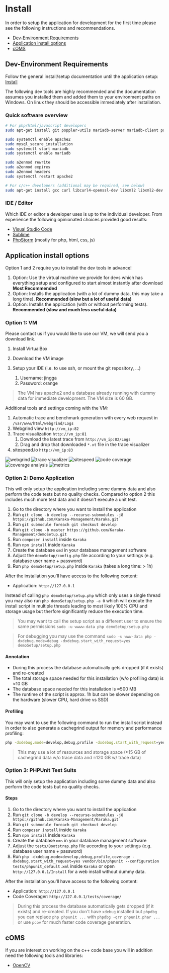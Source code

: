 # Install

In order to setup the application for development for the first time please see the following instructions and recommendations.

* [Dev-Environment Requirements](#dev-environment-requirements)
* [Application install options](#application-install-options)
* [cOMS](#coms)

## Dev-Environment Requirements

Follow the general install/setup documentation until the application setup: [Install](https://github.com/Karaka-Management/User-Guide/blob/develop/setup/install.md)

The following dev tools are highly recommended and the documentation assumes you installed them and added them to your environment paths on Windows. On linux they should be accessible immediately after installation.

### Quick software overview

```sh
# For php/html/javascript developers
sudo apt-get install git poppler-utils mariadb-server mariadb-client postgresql postgresql-contrib vsftpd tesseract-ocr wget curl grep sed composer nodejs npm software-properties-common php8.1 php8.1-dev php8.1-cli php8.1-common php8.1-mysql php8.1-pgsql php8.1-xdebug php8.1-opcache php8.1-pdo php8.1-sqlite php8.1-mbstring php8.1-curl php8.1-imap php8.1-bcmath php8.1-zip php8.1-dom php8.1-xml php8.1-phar php8.1-gd php-pear apache2 redis redis-server memcached sqlite3 wkhtmltopdf

sudo systemctl enable apache2
sudo mysql_secure_installation
sudo systemctl start mariadb
sudo systemctl enable mariadb

sudo a2enmod rewrite
sudo a2enmod expires
sudo a2enmod headers
sudo systemctl restart apache2

# For c/c++ developers (additional may be required, see below)
sudo apt-get install gcc curl libcurl4-openssl-dev libxml2 libxml2-dev cmake
```

### IDE / Editor

Which IDE or editor a developer uses is up to the individual developer. From experience the following opinionated choices provided good results:

* [Visual Studio Code](https://code.visualstudio.com/)
* [Sublime](https://www.sublimetext.com/)
* [PhpStorm](https://www.jetbrains.com/phpstorm/) (mostly for php, html, css, js)

## Application install options

Option 1 and 2 require you to install the dev tools in advance!

1. Option: Use the virtual machine we provide for devs which has everything setup and configured to start almost instantly after download **Most Recommended**
2. Option: Installs the application (with a lot of dummy data, this may take a long time). **Recommended (slow but a lot of useful data)**
3. Option: Installs the application (with or without performing tests). **Recommended (slow and much less useful data)**

### Option 1: VM

Please contact us if you would like to use our VM, we will send you a download link.

1. Install VirtualBox

2. Download the VM image

3. Setup your IDE (i.e. to use ssh, or mount the git repository, ...)
   1. Username: jingga
   2. Password: orange


> The VM has apache2 and a database already running with dummy data for immediate development. The VM size is 60 GB.

Additional tools and settings coming with the VM:

1. Automatic trace and benchmark generation with every web request in `/var/www/html/webgrind/Logs`
2. Webgrind view `http://vm_ip:82`
3. Trace visualization `http://vm_ip:81`
   1. Download the latest trace from `http://vm_ip:82/Logs`
   2. Drag and drop that downloaded `*.xt` file in the trace visualizer
4. sitespeed.io `http://vm_ip:83`

![webgrind](./img/webgrind.jpg) ![trace visualizer](./img/trace_visualizer.jpg) ![sitespeed](./img/sitespeed.jpg) ![code coverage](./img/codecoverage.jpg) ![coverage analysis](./img/coverage_analysis.jpg) ![metrics](./img/metrics.jpg)

### Option 2: Demo Application

This will only setup the application including some dummy data and also perform the code tests but no quality checks. Compared to option 2 this includes much more test data and it doesn't execute a unit test.

1. Go to the directory where you want to install the application
2. Run `git clone -b develop --recurse-submodules -j8 https://github.com/Karaka-Management/Karaka.git`
3. Run `git submodule foreach git checkout develop`
4. Run `git clone -b master https://github.com/Karaka-Management/demoSetup.git`
5. Run `composer install` inside `Karaka`
6. Run `npm install` inside `Karaka`
7. Create the database `omd` in your database management software
8. Adjust the `demoSetup/config.php` file according to your settings (e.g. database user name + password)
9. Run `php demoSetup/setup.php` inside `Karaka` (takes a long time: > 1h)

After the installation you'll have access to the following content:

* Application: `http://127.0.0.1`

Instead of calling `php demoSetup/setup.php` which only uses a single thread you may also run `php demoSetup/setup.php -a 0` which will execute the install script in multiple threads leading to most likely 100% CPU and storage usage but therfore significantly reduce the execution time.

> You may want to call the setup script as a different user to ensure the same permissions `sudo -u wwww-data php demoSetup/setup.php`

> For debugging you may use the command `sudo -u www-data php -dxdebug.mode=debug -dxdebug.start_with_request=yes demoSetup/setup.php`

#### Annotation

* During this process the database automatically gets dropped (if it exists) and re-created
* The total storage space needed for this installation (w/o profiling data) is ≈10 GB
* The database space needed for this installation is ≈500 MB
* The runtime of the script is approx. 1h but can be slower depending on the hardware (slower CPU, hard drive vs SSD)

#### Profiling

You may want to use the following command to run the install script instead in order to also generate a cachegrind output for memory and performance profiling:

```sh
php -dxdebug.mode=develop,debug,profile -dxdebug.start_with_request=yes -dxdebug.output_dir=/your/path demoSetup/setup.php
```

> This may use a lot of resources and storage space (≈15 GB of cachegrind data w/o trace data and ≈120 GB w/ trace data)

### Option 3: PHPUnit Test Suits

This will only setup the application including some dummy data and also perform the code tests but no quality checks.

#### Steps

1. Go to the directory where you want to install the application
2. Run `git clone -b develop --recurse-submodules -j8 https://github.com/Karaka-Management/Karaka.git`
3. Run `git submodule foreach git checkout develop`
4. Run `composer install` inside `Karaka`
5. Run `npm install` inside `Karaka`
6. Create the database `oms` in your database management software
7. Adjust the `tests/Bootstrap.php` file according to your settings (e.g. database user name + password)
8. Run `php -dxdebug.mode=develop,debug,profile,coverage -dxdebug.start_with_request=yes vendor/bin/phpunit --configuration tests/phpunit_default.xml` inside `Karaka` or open `http://127.0.0.1/Install` for a web install without dummy data.

After the installation you'll have access to the following content:

* Application: `http://127.0.0.1`
* Code Coverager: `http://127.0.0.1/tests/coverage/`

> During this process the database automatically gets dropped (if it exists) and re-created. If you don't have `xdebug` installed but `phpdbg` you can replace `php phpunit ...` with `phpdbg -qrr phpunit.phar ...` or use `pcov` for much faster code coverage generation.

## cOMS

If you are interest on working on the c++ code base you will in addition need the following tools and libraries:

* [OpenCV](https://docs.opencv.org/3.4/d7/d9f/tutorial_linux_install.html)
